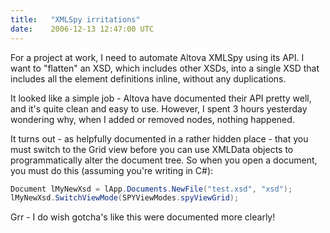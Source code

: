 ```yaml
---
title:   "XMLSpy irritations"
date:    2006-12-13 12:47:00 UTC
---
```


For a project at work, I need to automate Altova XMLSpy using its API. I want to "flatten" an XSD, which includes other XSDs, into a single XSD that includes all the element definitions inline, without any duplications.

It looked like a simple job - Altova have documented their API pretty well, and it's quite clean and easy to use. However, I spent 3 hours yesterday wondering why, when I added or removed nodes, nothing happened.

It turns out - as helpfully documented in a rather hidden place - that you must switch to the Grid view before you can use XMLData objects to programmatically alter the document tree. So when you open a document, you must do this (assuming you're writing in C#):

``` csharp
Document lMyNewXsd = lApp.Documents.NewFile("test.xsd", "xsd");
lMyNewXsd.SwitchViewMode(SPYViewModes.spyViewGrid);
```

Grr - I do wish gotcha's like this were documented more clearly!